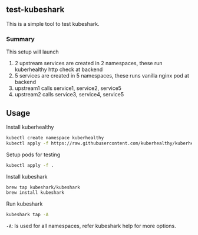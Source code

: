 test-kubeshark
---

This is a simple tool to test kubeshark.

### Summary

This setup will launch 
1. 2 upstream services are created in 2 namespaces, these run kuberhealthy http check at backend
2. 5 services are created in 5 namespaces, these runs vanilla nginx pod at backend
3. upstream1 calls service1, service2, service5
4. upstream2 calls service3, service4, service5

## Usage

Install kuberhealthy

```bash
kubectl create namespace kuberhealthy
kubectl apply -f https://raw.githubusercontent.com/kuberhealthy/kuberhealthy/master/deploy/kuberhealthy.yaml
```
Setup pods for testing

```bash
kubectl apply -f .
```

Install kubeshark

```bash
brew tap kubeshark/kubeshark
brew install kubeshark
```

Run kubeshark

```bash
kubeshark tap -A
```

`-A`: Is used for all namespaces, refer kubeshark help for more options.

